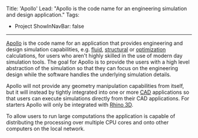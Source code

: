 Title: 'Apollo'
Lead: "Apollo is the code name for an engineering simulation and design application."
Tags:
  - Project
ShowInNavBar: false
---

[Apollo](https://github.com/pvandervelde/Apollo) is the code name for an application that provides engineering and design simulation capabilities, e.g. [fluid](http://en.wikipedia.org/wiki/Computational_fluid_dynamics), [structural](http://en.wikipedia.org/wiki/Solid_mechanics) or [optimization](http://en.wikipedia.org/wiki/Product_optimization) calculations, for users who aren't highly skilled in the use of modern day simulation tools. The goal for Apollo is to provide the users with a high level abstraction of the simulation so that they can focus on the engineering design while the software handles the underlying simulation details.

Apollo will not provide any geometry manipulation capabilities from itself, but it will instead by tightly integrated into one or more [CAD](http://en.wikipedia.org/wiki/Computer-aided_design) applications so that users can execute simulations directly from their CAD applications. For starters Apollo will only be integrated with [Rhino 3D](http://www.rhino3d.com/).

To allow users to run large computations the application is capable of distributing the processing over multiple CPU cores and onto other computers on the local network.
